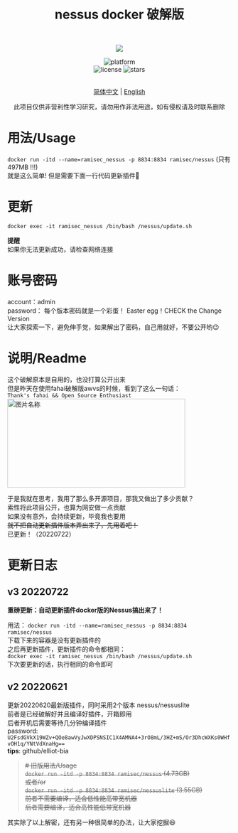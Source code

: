 <div align="center">

# nessus docker 破解版

<br>

<a href="https://twitter.com/Elliot58616851" target="_blank"><img src="https://img.shields.io/twitter/follow/Elliot58616851?style=social"> </a>

 
<div>
    <img alt="platform" src="https://img.shields.io/badge/platform-Docker%20%7C%20DockerFile-blueviolet">
</div>
<div>
    <img alt="license" src="https://img.shields.io/github/license/elliot-bia/nessus">
    <img alt="stars" src="https://img.shields.io/github/stars/elliot-bia/nessus?style=social">
</div>
<br>

[简体中文](./README.md) | [English](./README-en.md)


此项目仅供非营利性学习研究，请勿用作非法用途，如有侵权请及时联系删除

</div>




# 用法/Usage
`docker run -itd --name=ramisec_nessus -p 8834:8834 ramisec/nessus`  (只有 497MB !!!)  
就是这么简单! 但是需要下面一行代码更新插件🤣


# 更新
`docker exec -it ramisec_nessus /bin/bash /nessus/update.sh`

__提醒__  
如果你无法更新成功，请检查网络连接  

# 账号密码
account：admin  
password： 每个版本密码就是一个彩蛋！ Easter egg！CHECK the Change Version   
让大家探索一下，避免伸手党，如果解出了密码，自己用就好，不要公开哟😉  

# 说明/Readme
这个破解原本是自用的，也没打算公开出来    
但是昨天在使用fahai破解版awvs的时候，看到了这么一句话：  
`Thank's fahai && Open Source Enthusiast `  
 <img src="https://user-images.githubusercontent.com/40572216/174698816-440d4969-f9d6-4c7d-982c-9af9c4a3e875.png" width = "400" height = "200" alt="图片名称" align=center />
 
于是我就在思考，我用了那么多开源项目，那我又做出了多少贡献？    
索性将此项目公开，也算为网安做一点贡献    
如果没有意外，会持续更新，毕竟我也要用    
~~就不把自动更新插件版本弄出来了，先用着吧！~~  
已更新！（20220722）


# 更新日志

## v3 20220722
__重磅更新：自动更新插件docker版的Nessus搞出来了！__

用法： `docker run -itd --name=ramisec_nessus -p 8834:8834 ramisec/nessus`  
下载下来的容器是没有更新插件的  
之后再更新插件，更新插件的命令都相同：   
`docker exec -it ramisec_nessus /bin/bash /nessus/update.sh`  
下次要更新的话，执行相同的命令即可


## v2 20220621
更新20220620最新版插件，同时采用2个版本 nessus/nessuslite  
前者是已经破解好并且编译好插件，开箱即用    
后者开机后需要等待几分钟编译插件    
password:   
`U2FsdGVkX19WZv+QOe8awVyJwXDPSNSIC1X4AMNA4+3rO8mL/3HZ+mS/Or3DhcWXKs0WHfvOH1q/YNtVdXnaHg==`  
__tips__: github/elliot-bia  


> ~~# 旧版用法/Usage~~  
> ~~`docker run -itd -p 8834:8834 ramisec/nessus`   (4.73GB)~~  
> ~~或者/or~~    
> ~~`docker run -itd -p 8834:8834 ramisec/nessuslite` (3.55GB)~~    
> ~~前者不需要编译，适合低性能高带宽机器~~  
> ~~后者需要编译，适合高性能低带宽机器~~  

其实除了以上解密，还有另一种很简单的办法，让大家挖掘😆


